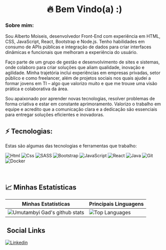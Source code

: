 
<h1 align='center'>
  🔥 Bem Vindo(a) :)
</h1>

### Sobre mim: <br />
<p>
Sou Alberto Moiseis, desenvolvedor Front-End com experiência em HTML, CSS, JavaScript, React, Bootstrap e Node.js. Tenho habilidades em consumo de APIs públicas e integração de dados para criar interfaces dinâmicas e funcionais que melhoram a experiência do usuário.
</p>

<p>
Faço parte de um grupo de gestão e desenvolvimento de sites e sistemas, onde colaboro para criar soluções que aliam qualidade, inovação e agilidade. Minha trajetória inclui experiências em empresas privadas, setor público e como freelancer, além de projetos sociais nos quais ajudei a formar jovens em TI – algo que valorizo muito e que me trouxe uma visão prática e colaborativa da área.
</p>

<p>
Sou apaixonado por aprender novas tecnologias, resolver problemas de forma criativa e estar em constante aprimoramento. Valorizo o trabalho em equipe e acredito que a comunicação clara e a dedicação são essenciais para entregar soluções eficientes e inovadoras.
</p>



## ⚡ Tecnologias:

Estas são algumas das tecnologias e ferramentas que trabalho:

![Html](https://img.shields.io/badge/HTML5-E34F26?style=for-the-badge&logo=html5&logoColor=white)
![Css](https://img.shields.io/badge/CSS3-1572B6?style=for-the-badge&logo=css3&logoColor=white)
![SASS](https://img.shields.io/badge/SASS-hotpink.svg?style=for-the-badge&logo=SASS&logoColor=white)
![Bootstrap](https://img.shields.io/badge/Bootstrap-563D7C?style=for-the-badge&logo=bootstrap&logoColor=white)
![JavaScript](https://img.shields.io/badge/javascript-%23323330.svg?style=for-the-badge&logo=javascript&logoColor=%23F7DF1E)
![React](https://img.shields.io/badge/React-61DAFB?style=for-the-badge&logo=react&logoColor=black)
![Java](https://img.shields.io/badge/Java-ED8B00?style=for-the-badge&logo=openjdk&logoColor=white)
![Git](https://img.shields.io/badge/Git-F05032?style=for-the-badge&logo=git&logoColor=white)
![Docker](https://img.shields.io/badge/Docker-2496ED?style=for-the-badge&logo=docker&logoColor=white)

<br>

## 📈 Minhas Estatísticas

| Minhas Estatísticas                                                                                                                                   | Principais Linguagens                                                                                                                                           |
| ----------------------------------------------------------------------------------------------------------------------------------------------------- | --------------------------------------------------------------------------------------------------------------------------------------------------------------- |
| ![Umutambyi Gad's github stats](https://github-readme-stats.vercel.app/api?username=albertodevweb&show_icons=true&hide_border=true&theme=dracula) | ![Top Languages](https://github-readme-stats.vercel.app/api/top-langs/?username=albertodevweb&langs_count=14&hide_border=true&theme=dracula&layout=compact) |

## &nbsp;Social Links

[![Linkedin](https://img.shields.io/badge/LinkedIn-0077B5?style=for-the-badge&logo=linkedin&logoColor=white)](https://www.linkedin.com/in/albertodevweb/)

